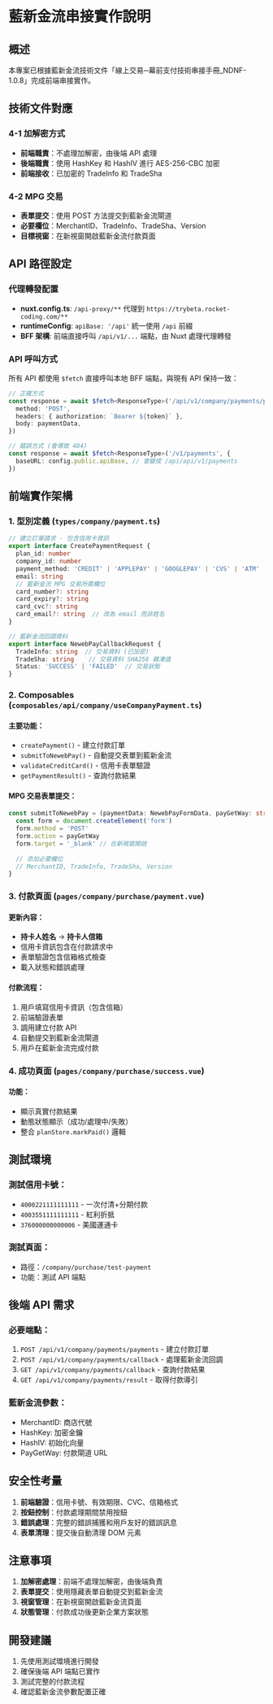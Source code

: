 # 藍新金流串接實作說明

## 概述

本專案已根據藍新金流技術文件「線上交易─幕前支付技術串接手冊_NDNF-1.0.8」完成前端串接實作。

## 技術文件對應

### 4-1 加解密方式
- **前端職責**：不處理加解密，由後端 API 處理
- **後端職責**：使用 HashKey 和 HashIV 進行 AES-256-CBC 加密
- **前端接收**：已加密的 TradeInfo 和 TradeSha

### 4-2 MPG 交易
- **表單提交**：使用 POST 方法提交到藍新金流閘道
- **必要欄位**：MerchantID、TradeInfo、TradeSha、Version
- **目標視窗**：在新視窗開啟藍新金流付款頁面

## API 路徑設定

### 代理轉發配置
- **nuxt.config.ts**: `/api-proxy/**` 代理到 `https://trybeta.rocket-coding.com/**`
- **runtimeConfig**: `apiBase: '/api'` 統一使用 `/api` 前綴
- **BFF 架構**: 前端直接呼叫 `/api/v1/...` 端點，由 Nuxt 處理代理轉發

### API 呼叫方式
所有 API 都使用 `$fetch` 直接呼叫本地 BFF 端點，與現有 API 保持一致：
```typescript
// 正確方式
const response = await $fetch<ResponseType>('/api/v1/company/payments/payments', {
  method: 'POST',
  headers: { authorization: `Bearer ${token}` },
  body: paymentData,
})

// 錯誤方式 (會導致 404)
const response = await $fetch<ResponseType>('/v1/payments', {
  baseURL: config.public.apiBase, // 會變成 /api/api/v1/payments
})
```

## 前端實作架構

### 1. 型別定義 (`types/company/payment.ts`)

```typescript
// 建立訂單請求 - 包含信用卡資訊
export interface CreatePaymentRequest {
  plan_id: number
  company_id: number
  payment_method: 'CREDIT' | 'APPLEPAY' | 'GOOGLEPAY' | 'CVS' | 'ATM'
  email: string
  // 藍新金流 MPG 交易所需欄位
  card_number?: string
  card_expiry?: string
  card_cvc?: string
  card_email?: string  // 改為 email 而非姓名
}

// 藍新金流回調資料
export interface NewebPayCallbackRequest {
  TradeInfo: string  // 交易資料 (已加密)
  TradeSha: string    // 交易資料 SHA256 雜湊值
  Status: 'SUCCESS' | 'FAILED'  // 交易狀態
}
```

### 2. Composables (`composables/api/company/useCompanyPayment.ts`)

#### 主要功能：
- `createPayment()` - 建立付款訂單
- `submitToNewebPay()` - 自動提交表單到藍新金流
- `validateCreditCard()` - 信用卡表單驗證
- `getPaymentResult()` - 查詢付款結果

#### MPG 交易表單提交：
```typescript
const submitToNewebPay = (paymentData: NewebPayFormData, payGetWay: string): void => {
  const form = document.createElement('form')
  form.method = 'POST'
  form.action = payGetWay
  form.target = '_blank' // 在新視窗開啟
  
  // 添加必要欄位
  // MerchantID, TradeInfo, TradeSha, Version
}
```

### 3. 付款頁面 (`pages/company/purchase/payment.vue`)

#### 更新內容：
- **持卡人姓名** → **持卡人信箱**
- 信用卡資訊包含在付款請求中
- 表單驗證包含信箱格式檢查
- 載入狀態和錯誤處理

#### 付款流程：
1. 用戶填寫信用卡資訊（包含信箱）
2. 前端驗證表單
3. 調用建立付款 API
4. 自動提交到藍新金流閘道
5. 用戶在藍新金流完成付款

### 4. 成功頁面 (`pages/company/purchase/success.vue`)

#### 功能：
- 顯示真實付款結果
- 動態狀態顯示（成功/處理中/失敗）
- 整合 `planStore.markPaid()` 邏輯

## 測試環境

### 測試信用卡號：
- `4000221111111111` - 一次付清+分期付款
- `4003551111111111` - 紅利折抵
- `376000000000006` - 美國運通卡

### 測試頁面：
- 路徑：`/company/purchase/test-payment`
- 功能：測試 API 端點

## 後端 API 需求

### 必要端點：
1. `POST /api/v1/company/payments/payments` - 建立付款訂單
2. `POST /api/v1/company/payments/callback` - 處理藍新金流回調
3. `GET /api/v1/company/payments/callback` - 查詢付款結果
4. `GET /api/v1/company/payments/result` - 取得付款導引

### 藍新金流參數：
- MerchantID: 商店代號
- HashKey: 加密金鑰
- HashIV: 初始化向量
- PayGetWay: 付款閘道 URL

## 安全性考量

1. **前端驗證**：信用卡號、有效期限、CVC、信箱格式
2. **按鈕控制**：付款處理期間禁用按鈕
3. **錯誤處理**：完整的錯誤捕獲和用戶友好的錯誤訊息
4. **表單清理**：提交後自動清理 DOM 元素

## 注意事項

1. **加解密處理**：前端不處理加解密，由後端負責
2. **表單提交**：使用隱藏表單自動提交到藍新金流
3. **視窗管理**：在新視窗開啟藍新金流頁面
4. **狀態管理**：付款成功後更新企業方案狀態

## 開發建議

1. 先使用測試環境進行開發
2. 確保後端 API 端點已實作
3. 測試完整的付款流程
4. 確認藍新金流參數配置正確
